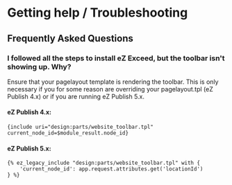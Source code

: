 Getting help / Troubleshooting
==============================

## Frequently Asked Questions

### I followed all the steps to install eZ Exceed, but the toolbar isn't showing up. Why?
Ensure that your pagelayout template is rendering the toolbar. This is only necessary if you for some reason are overriding your pagelayout.tpl (eZ Publish 4.x) or if you are running eZ Publish 5.x.

#### eZ Publish 4.x:
```smarty
{include uri="design:parts/website_toolbar.tpl" current_node_id=$module_result.node_id}
```

#### eZ Publish 5.x:

```jinja
{% ez_legacy_include "design:parts/website_toolbar.tpl" with {
    'current_node_id': app.request.attributes.get('locationId')
} %}
```
